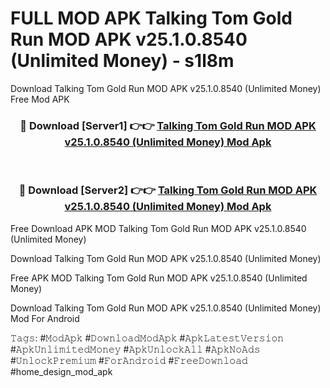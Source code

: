 # FULL MOD APK Talking Tom Gold Run MOD APK v25.1.0.8540 (Unlimited Money) - s1l8m
Download Talking Tom Gold Run MOD APK v25.1.0.8540 (Unlimited Money) Free Mod APK

<div align="center">
<h3>🔴 Download [Server1] 👉👉 <a href="https://apk-comot.site?title=Talking_Tom_Gold_Run_MOD_APK_v25.1.0.8540_(Unlimited_Money)">Talking Tom Gold Run MOD APK v25.1.0.8540 (Unlimited Money) Mod Apk</a></h3><br>

<h3>🔴 Download [Server2] 👉👉 <a href="https://apk-comot.site?title=Talking_Tom_Gold_Run_MOD_APK_v25.1.0.8540_(Unlimited_Money)">Talking Tom Gold Run MOD APK v25.1.0.8540 (Unlimited Money) Mod Apk</a></h3>
</div>


Free Download APK MOD Talking Tom Gold Run MOD APK v25.1.0.8540 (Unlimited Money)

Download Talking Tom Gold Run MOD APK v25.1.0.8540 (Unlimited Money) 

Free APK MOD Talking Tom Gold Run MOD APK v25.1.0.8540 (Unlimited Money) 

Download Talking Tom Gold Run MOD APK v25.1.0.8540 (Unlimited Money) Mod For Android

𝚃𝚊𝚐𝚜: #𝙼𝚘𝚍𝙰𝚙𝚔 #𝙳𝚘𝚠𝚗𝚕𝚘𝚊𝚍𝙼𝚘𝚍𝙰𝚙𝚔 #𝙰𝚙𝚔𝙻𝚊𝚝𝚎𝚜𝚝𝚅𝚎𝚛𝚜𝚒𝚘𝚗 #𝙰𝚙𝚔𝚄𝚗𝚕𝚒𝚖𝚒𝚝𝚎𝚍𝙼𝚘𝚗𝚎𝚢 #𝙰𝚙𝚔𝚄𝚗𝚕𝚘𝚌𝚔𝙰𝚕𝚕 #𝙰𝚙𝚔𝙽𝚘𝙰𝚍𝚜 #𝚄𝚗𝚕𝚘𝚌𝚔𝙿𝚛𝚎𝚖𝚒𝚞𝚖 #𝙵𝚘𝚛𝙰𝚗𝚍𝚛𝚘𝚒𝚍 #𝙵𝚛𝚎𝚎𝙳𝚘𝚠𝚗𝚕𝚘𝚊𝚍 #home_design_mod_apk